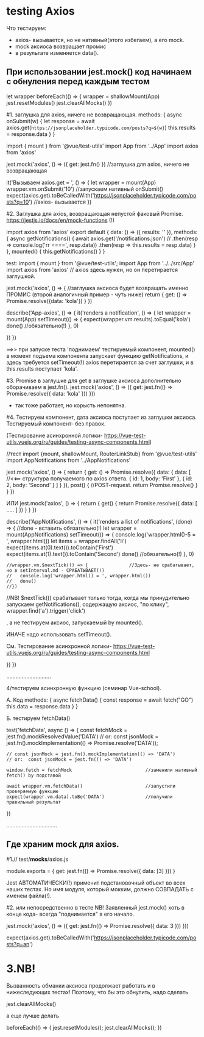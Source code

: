 # testing Axios

Что тестируем:
- axios- вызывается, но не нативный(этого избегаем), а его mock.
- mock аксиоса возвращает промис
- в результате изменяется data().

## При использовании jest.mock() код начинаем с обнуления перед каждым тестом
  let wrapper
  beforeEach(() => {
    wrapper = shallowMount(App)
    jest.resetModules()
    jest.clearAllMocks()
  })
  

#1. заглушка для axios, ничего не возвращающая.
    methods: {
      async onSubmit(w) {
        let response = await axios.get(`https://jsonplaceholder.typicode.com/posts?q=${w}`)
        this.results = response.data
      }
    }

import { mount } from '@vue/test-utils'
import App from '../App'
import axios from 'axios'

jest.mock('axios', () => ({ get: jest.fn() })        //заглушка для axios, ничего не возвращающая

it('Вызываем axios.get = ', () => {
  let wrapper = mount(App)
  wrapper.vm.onSubmit('10')        //запускаем нативный onSubmit()
  expect(axios.get).toBeCalledWith('https://jsonplaceholder.typicode.com/posts?q=10')  //axios- вызывается
})



#2. Заглушка для axios, возвращающая непустой факовый Promise.
https://jestjs.io/docs/en/mock-functions (!)

  import axios from 'axios'
  export default {
    data: () => ({
      results: ''
    }),
    methods: {
      async getNotifications() {
        await axios.get('/notifications.json')
          // .then(resp => console.log('rr ====', resp.data))
          .then(resp => this.results = resp.data)
      }
    },
    mounted() {
      this.getNotifications()
    }
  }

test:
import { mount } from '@vue/test-utils';
import App from '../../src/App'
import axios from 'axios'      // axios здесь нужен, но он перетирается заглушкой.

jest.mock('axios', () => {   //заглушка аксиоса будет возвращать именно ПРОМИС (второй аналогичный пример - чуть ниже)
  return {
    get: () => Promise.resolve({data: 'kola'})
  }
})

describe('App-axios', () => {
  it('renders a notification', () => {
    let wrapper = mount(App)
    setTimeout(() => {
      expect(wrapper.vm.results).toEqual('kola')
      done()        //обязательно(!)
    }, 0)

  })
})

==>>
при запуске теста 'поднимаем' тестируемый компонент,
mounted() в момент подъема компонента запускает функцию getNotifications,
и здесь требуется setTimeout(!)
axios перетирается за счет заглушки,
и в this.results поступает 'kola'.




#3. Promise в заглушке для get в заглушке аксиоса дополнительно оборачиваем в jest.fn().
jest.mock('axios', () => ({
  get: jest.fn(() => Promise.resolve({ data: 'kola' })) 
}))  
- так тоже работает, но корысть непонятна.





#4.
Тестируем компонент,
дата аксиоса поступает из заглушки аксиоса.
Тестируемый компонент- без правок.

(Тестирование асинхронной логики-
https://vue-test-utils.vuejs.org/ru/guides/testing-async-components.html)

//тест
import {mount, shallowMount, RouterLinkStub} from '@vue/test-utils'
import AppNotifications from '../AppNotifications'

jest.mock('axios', () => {
  return {
    get: () => Promise.resolve({
      data: {
        data: [                    //<<== структура получаемого по axios ответа.
          {
            id: 1,
            body: 'First'
          },
          {
            id: 2,
            body: 'Second'
          }
        ]
      }
    }),
    post() {                       //POST-request.
      return Promise.resolve()
    }
  }
})

ИЛИ
jest.mock('axios', () => {
  return {
    get() {
      return Promise.resolve({
        data: [
         .....
        ]
      })
    }
  }
})


describe('AppNotifications', () => {
  it('renders a list of notifications', (done) => {    //done - вставить обязательно(!)
    let wrapper = mount(AppNotifications)
    setTimeout(() => {
      console.log('wrapper.html()-5 = ', wrapper.html())
      let items = wrapper.findAll('li')
      expect(items.at(0).text()).toContain('First')
      expect(items.at(1).text()).toContain('Second')
      done()        //обязательно(!)
    }, 0)


    //wrapper.vm.$nextTick(() => {               //Здесь- не срабатывает, но в setInterval.md - СРАБАТЫВАЕТ(!) 
    //   console.log('wrapper.html() = ', wrapper.html())
    //   done()
    //})


//NB!
$nextTick(() срабатывает только тогда, 
когда мы принудительно запускаем getNotifications(), содержащую аксиос, "по клику",
wrapper.find('a').trigger('click') 

, а не тестируем аксиос, запускаемый by mounted().

ИНАЧЕ надо использовать setTimeout().

См. Тестирование асинхронной логики-
https://vue-test-utils.vuejs.org/ru/guides/testing-async-components.html

  })
})




.............................

4/тестируем асинхронную функцию (семинар Vue-school).

А. Код
methods: {
    async fetchData() {
      const response = await fetch("GO")
      this.data = response.data
    }
  }
  

Б. тестируем fetchData()

test('fetchData', async () => {
    const fetchMock = jest.fn().mockResolvedValue('DATA')
    // or:  const jsonMock = jest.fn().mockImplementation(() => Promise.resolve('DATA'));

    // const jsonMock = jest.fn().mockImplementation(() => 'DATA')
    // or:  const jsonMock = jest.fn(() => 'DATA')
   
    window.fetch = fetchMock                           //заменили нативный fetch() by подставой
    
    await wrapper.vm.fetchData()                       //запустили проверяемую функцию
    expect(wrapper.vm.data).toBe('DATA')               //получили правильный результат
})


.................................

## Где храним mock для axios.
#1.// test/__mocks__/axios.js

module.exports = {
  get: jest.fn(() => Promise.resolve({ data: [3] }))
}

Jest АВТОМАТИЧЕСКИ(!) применит подстановочный объект во всех наших тестах.
Но имя модуля, который мокким, должно СОВПАДАТЬ с именем файла(!).




#2. или непосредственно в тесте
NB! Заявленный jest.mock() хоть в конце кода- всегда "поднимается" в его начало.

jest.mock('axios', () => ({
  get: jest.fn(() => Promise.resolve({ data: 3 }))
}))

expect(axios.get).toBeCalledWith('https://jsonplaceholder.typicode.com/posts?q=an')



# 3.NB!
Вызванность обманки аксиоса продолжает работать и в нижеследующих тестах!
Поэтому, что бы это обнулить, надо сделать

jest.clearAllMocks()

а еще лучше делать

beforeEach(() => {
  jest.resetModules();
  jest.clearAllMocks();
})





